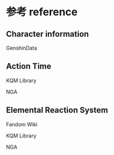 # 参考 reference

## Character information

GenshinData

## Action Time

KQM Library

NGA

## Elemental Reaction System

Fandom Wiki

KQM Library

NGA
